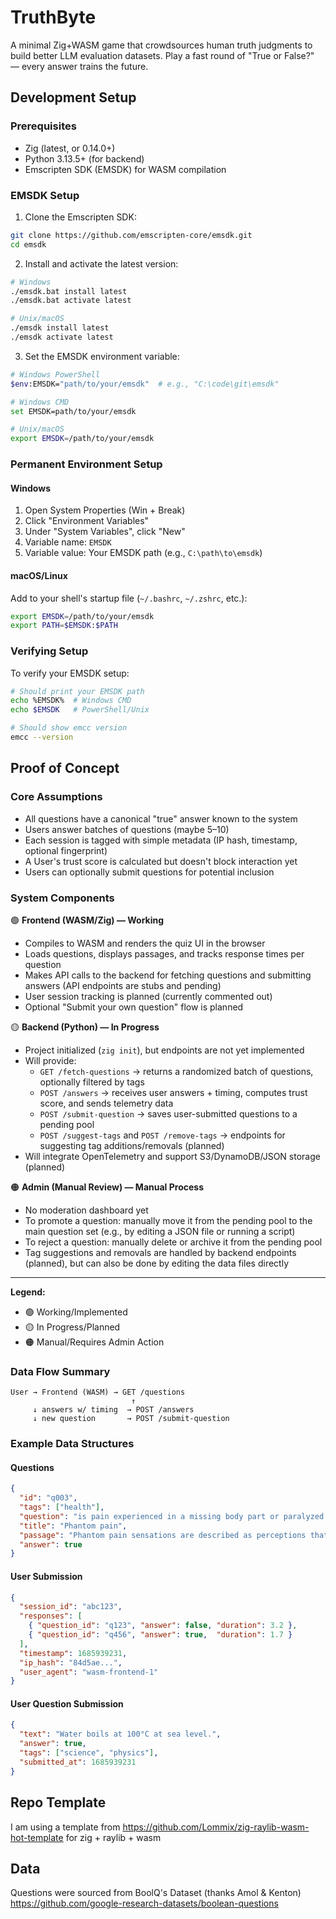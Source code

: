 # TruthByte

A minimal Zig+WASM game that crowdsources human truth judgments to build better LLM evaluation datasets. Play a fast round of "True or False?" — every answer trains the future.

## Development Setup

### Prerequisites

- Zig (latest, or 0.14.0+)
- Python 3.13.5+ (for backend)
- Emscripten SDK (EMSDK) for WASM compilation

### EMSDK Setup

1. Clone the Emscripten SDK:
```bash
git clone https://github.com/emscripten-core/emsdk.git
cd emsdk
```

2. Install and activate the latest version:
```bash
# Windows
./emsdk.bat install latest
./emsdk.bat activate latest

# Unix/macOS
./emsdk install latest
./emsdk activate latest
```

3. Set the EMSDK environment variable:
```bash
# Windows PowerShell
$env:EMSDK="path/to/your/emsdk"  # e.g., "C:\code\git\emsdk"

# Windows CMD
set EMSDK=path/to/your/emsdk

# Unix/macOS
export EMSDK=/path/to/your/emsdk
```

### Permanent Environment Setup

#### Windows
1. Open System Properties (Win + Break)
2. Click "Environment Variables"
3. Under "System Variables", click "New"
4. Variable name: `EMSDK`
5. Variable value: Your EMSDK path (e.g., `C:\path\to\emsdk`)

#### macOS/Linux
Add to your shell's startup file (`~/.bashrc`, `~/.zshrc`, etc.):
```bash
export EMSDK=/path/to/your/emsdk
export PATH=$EMSDK:$PATH
```

### Verifying Setup
To verify your EMSDK setup:
```bash
# Should print your EMSDK path
echo %EMSDK%  # Windows CMD
echo $EMSDK   # PowerShell/Unix

# Should show emcc version
emcc --version
```

## Proof of Concept

### Core Assumptions

- All questions have a canonical "true" answer known to the system
- Users answer batches of questions (maybe 5–10)
- Each session is tagged with simple metadata (IP hash, timestamp, optional fingerprint)
- A User's trust score is calculated but doesn't block interaction yet
- Users can optionally submit questions for potential inclusion

### System Components

🟢 **Frontend (WASM/Zig) — Working**

- Compiles to WASM and renders the quiz UI in the browser
- Loads questions, displays passages, and tracks response times per question
- Makes API calls to the backend for fetching questions and submitting answers (API endpoints are stubs and pending)
- User session tracking is planned (currently commented out)
- Optional "Submit your own question" flow is planned

🟡 **Backend (Python) — In Progress**

- Project initialized (`zig init`), but endpoints are not yet implemented
- Will provide:
  - `GET /fetch-questions` → returns a randomized batch of questions, optionally filtered by tags
  - `POST /answers` → receives user answers + timing, computes trust score, and sends telemetry data
  - `POST /submit-question` → saves user-submitted questions to a pending pool
  - `POST /suggest-tags` and `POST /remove-tags` → endpoints for suggesting tag additions/removals (planned)
- Will integrate OpenTelemetry and support S3/DynamoDB/JSON storage (planned)

🟠 **Admin (Manual Review) — Manual Process**

- No moderation dashboard yet
- To promote a question: manually move it from the pending pool to the main question set (e.g., by editing a JSON file or running a script)
- To reject a question: manually delete or archive it from the pending pool
- Tag suggestions and removals are handled by backend endpoints (planned), but can also be done by editing the data files directly

---

**Legend:**
- 🟢 Working/Implemented
- 🟡 In Progress/Planned
- 🟠 Manual/Requires Admin Action

### Data Flow Summary
```
User → Frontend (WASM) → GET /questions
                           ↑
     ↓ answers w/ timing  → POST /answers
     ↓ new question       → POST /submit-question
```

### Example Data Structures

#### Questions

```json
{
  "id": "q003",
  "tags": ["health"],
  "question": "is pain experienced in a missing body part or paralyzed area",
  "title": "Phantom pain",
  "passage": "Phantom pain sensations are described as perceptions that an individual experiences relating to a limb or an organ that is not physically part of the body. Limb loss is a result of either removal by amputation or congenital limb deficiency. However, phantom limb sensations can also occur following nerve avulsion or spinal cord injury.",
  "answer": true
}
```

#### User Submission

```json
{
  "session_id": "abc123",
  "responses": [
    { "question_id": "q123", "answer": false, "duration": 3.2 },
    { "question_id": "q456", "answer": true,  "duration": 1.7 }
  ],
  "timestamp": 1685939231,
  "ip_hash": "84d5ae...",
  "user_agent": "wasm-frontend-1"
}
```

#### User Question Submission

```json
{
  "text": "Water boils at 100°C at sea level.",
  "answer": true,
  "tags": ["science", "physics"],
  "submitted_at": 1685939231
}
```

## Repo Template

I am using a template from https://github.com/Lommix/zig-raylib-wasm-hot-template for zig + raylib + wasm


## Data

Questions were sourced from BoolQ's Dataset (thanks Amol & Kenton)
https://github.com/google-research-datasets/boolean-questions
